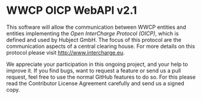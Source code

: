 WWCP OICP WebAPI v2.1
=====================

This software will allow the communication between WWCP entities and
entities implementing the _Open InterCharge Protocol (OICP)_, which is
defined and used by Hubject GmbH. The focus of this protocol are the
communication aspects of a central clearing house. For more details on
this protocol please visit http://www.intercharge.eu.

We appreciate your participation in this ongoing project, and your help
to improve it. If you find bugs, want to request a feature or send us a
pull request, feel free to use the normal GitHub features to do so. For
this please read the Contributor License Agreement carefully and send us
a signed copy.
